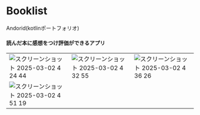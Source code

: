 # Booklist

Andorid(kotlinポートフォリオ)

#### 読んだ本に感想をつけ評価ができるアプリ
||||
|-|-|-|
|![スクリーンショット 2025-03-02 4 24 44](https://github.com/user-attachments/assets/87fc3e69-3d1f-41db-81fc-1bac47fe5f2c)|![スクリーンショット 2025-03-02 4 32 55](https://github.com/user-attachments/assets/115c9ca8-ce2e-4d72-95e1-76f93f946580)|![スクリーンショット 2025-03-02 4 36 26](https://github.com/user-attachments/assets/e3052387-da74-4282-83d2-0664acb55a81)|
|![スクリーンショット 2025-03-02 4 51 19](https://github.com/user-attachments/assets/80ba61cb-b43b-4b08-ab8c-695aa76155c8)|||




